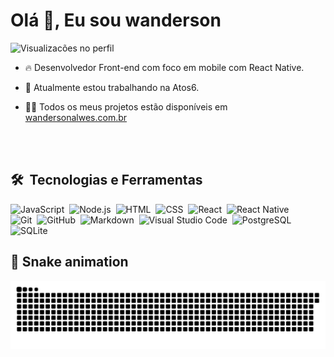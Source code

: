 # Olá 👋, Eu sou wanderson

<p align="left"> <img src="https://komarev.com/ghpvc/?username=wandersonalwes&color=green" alt="Visualizacões no perfil" /> </p>

- 🔥 Desenvolvedor Front-end com foco em mobile com React Native.

- 🔭 Atualmente estou trabalhando na Atos6.

- 👨‍💻 Todos os meus projetos estão disponíveis em [wandersonalwes.com.br](https://wandersonalwes.com.br/)

<br><br>

## 🛠 &nbsp;Tecnologias e Ferramentas

![JavaScript](https://img.shields.io/badge/-JavaScript-05122A?style=flat&logo=javascript)&nbsp;
![Node.js](https://img.shields.io/badge/-Node.js-05122A?style=flat&logo=node.js)&nbsp;
![HTML](https://img.shields.io/badge/-HTML-05122A?style=flat&logo=HTML5)&nbsp;
![CSS](https://img.shields.io/badge/-CSS-05122A?style=flat&logo=CSS3&logoColor=1572B6)&nbsp;
![React](https://img.shields.io/badge/-React.js-05122A?style=flat&logo=react)&nbsp;
![React Native](https://img.shields.io/badge/-React%20Native-05122A?style=flat&logo=react)&nbsp; <br/>
![Git](https://img.shields.io/badge/-Git-05122A?style=flat&logo=git)&nbsp;
![GitHub](https://img.shields.io/badge/-GitHub-05122A?style=flat&logo=github)&nbsp;
![Markdown](https://img.shields.io/badge/-Markdown-05122A?style=flat&logo=markdown)&nbsp;
![Visual Studio Code](https://img.shields.io/badge/-Visual%20Studio%20Code-05122A?style=flat&logo=visual-studio-code&logoColor=007ACC)&nbsp;
![PostgreSQL](https://img.shields.io/badge/-PostgreSQL-05122A?style=flat&logo=postgresql)&nbsp;
![SQLite](https://img.shields.io/badge/-SQLite-05122A?style=flat&logo=sqlite)&nbsp;

## :snake: Snake animation

![Snake animation](https://github.com/wandersonalwes/wandersonalwes/blob/output/github-contribution-grid-snake.svg)
